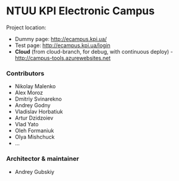 # NTUU KPI Electronic Campus #

Project location: 

* Dummy page: http://ecampus.kpi.ua/
* Test page: http://ecampus.kpi.ua/login
* **Cloud** (from cloud-branch, for debug, with continuous deploy) - http://campus-tools.azurewebsites.net

### Contributors

* Nikolay Malenko
* Alex Moroz
* Dmitriy Svinarekno
* Andrey Godny
* Vladislav Horbatiuk
* Artur Dzidzoiev
* Vlad Yato
* Oleh Formaniuk
* Olya Mishchuck
* ...

### Architector & maintainer

* Andrey Gubskiy